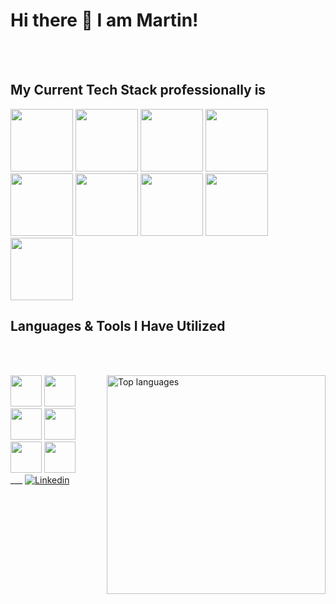 <!-- Headline -->
# Hi there 👋 I am Martin!

<!-- Body of Text Under Headline-->

<br /> <br />
## My Current Tech Stack professionally is <br /> 
<img style="height:100px" src="[https://cdn.jsdelivr.net/gh/devicons/devicon/icons/amazonwebservices/amazonwebservices-original-wordmark.svg" /> <img style="height:100px" src="https://cdn.jsdelivr.net/gh/devicons/devicon/icons/nodejs/nodejs-original-wordmark.svg" /> <img style="height:100px" src="https://cdn.jsdelivr.net/gh/devicons/devicon/icons/express/express-original-wordmark.svg" /> <img style="height:100px" src="https://cdn.jsdelivr.net/gh/devicons/devicon/icons/redis/redis-original-wordmark.svg" /> <img style="height:100px" src="https://cdn.jsdelivr.net/gh/devicons/devicon/icons/mysql/mysql-original-wordmark.svg" /> <img style="height:100px" src="https://cdn.jsdelivr.net/gh/devicons/devicon/icons/linux/linux-original.svg" /> <img style="height:100px" src="https://cdn.jsdelivr.net/gh/devicons/devicon/icons/jenkins/jenkins-original.svg" /> <img style="height:100px" src="https://cdn.jsdelivr.net/gh/devicons/devicon/icons/grafana/grafana-original-wordmark.svg" /> <img style="height:100px" src="https://cdn.jsdelivr.net/gh/devicons/devicon/icons/github/github-original-wordmark.svg" /> <br />

 ## Languages & Tools I Have Utilized <br />
 <br /> <br />
 
 <!-- Most Used Languages Infograph then Tools & Languages--> 
 <a href="https://github.com/memsb">
  <img align="right" width="350" src="https://github-readme-stats.vercel.app/api/top-langs/?username=memsb&layout=compact&theme=react" alt="Top languages" />
</a>
 <img style="height:50px" src="https://cdn.jsdelivr.net/gh/devicons/devicon/icons/html5/html5-plain-wordmark.svg" /> <img style="height:50px" src="https://cdn.jsdelivr.net/gh/devicons/devicon/icons/css3/css3-plain-wordmark.svg" /> <img style="height:50px" src="https://cdn.jsdelivr.net/gh/devicons/devicon/icons/terraform/terraform-original-wordmark.svg" /> <img style="height:50px" src="https://cdn.jsdelivr.net/gh/devicons/devicon/icons/python/python-original-wordmark.svg" /> <img style="height:50px" src="https://cdn.jsdelivr.net/gh/devicons/devicon/icons/opencv/opencv-original-wordmark.svg" /> <img style="height:50px" src="https://cdn.jsdelivr.net/gh/devicons/devicon/icons/groovy/groovy-original.svg" /> <br />
 ___
<!-- Social Links With follower Counts -->
<a href="https://www.linkedin.com/in/martin-buckley/"><img alt="Linkedin" src="https://img.shields.io/static/v1?style=for-the-badge&logo=linkedin&label=Linkedin&color=blue">
